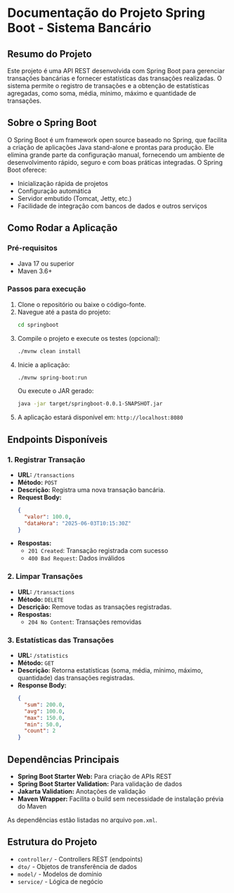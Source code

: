 # Documentação do Projeto Spring Boot - Sistema Bancário

## Resumo do Projeto
Este projeto é uma API REST desenvolvida com Spring Boot para gerenciar transações bancárias e fornecer estatísticas das transações realizadas. O sistema permite o registro de transações e a obtenção de estatísticas agregadas, como soma, média, mínimo, máximo e quantidade de transações.

## Sobre o Spring Boot
O Spring Boot é um framework open source baseado no Spring, que facilita a criação de aplicações Java stand-alone e prontas para produção. Ele elimina grande parte da configuração manual, fornecendo um ambiente de desenvolvimento rápido, seguro e com boas práticas integradas. O Spring Boot oferece:
- Inicialização rápida de projetos
- Configuração automática
- Servidor embutido (Tomcat, Jetty, etc.)
- Facilidade de integração com bancos de dados e outros serviços

## Como Rodar a Aplicação
### Pré-requisitos
- Java 17 ou superior
- Maven 3.6+

### Passos para execução
1. Clone o repositório ou baixe o código-fonte.
2. Navegue até a pasta do projeto:
   ```sh
   cd springboot
   ```
3. Compile o projeto e execute os testes (opcional):
   ```sh
   ./mvnw clean install
   ```
4. Inicie a aplicação:
   ```sh
   ./mvnw spring-boot:run
   ```
   Ou execute o JAR gerado:
   ```sh
   java -jar target/springboot-0.0.1-SNAPSHOT.jar
   ```
5. A aplicação estará disponível em: `http://localhost:8080`

## Endpoints Disponíveis

### 1. Registrar Transação
- **URL:** `/transactions`
- **Método:** `POST`
- **Descrição:** Registra uma nova transação bancária.
- **Request Body:**
  ```json
  {
    "valor": 100.0,
    "dataHora": "2025-06-03T10:15:30Z"
  }
  ```
- **Respostas:**
  - `201 Created`: Transação registrada com sucesso
  - `400 Bad Request`: Dados inválidos

### 2. Limpar Transações
- **URL:** `/transactions`
- **Método:** `DELETE`
- **Descrição:** Remove todas as transações registradas.
- **Respostas:**
  - `204 No Content`: Transações removidas

### 3. Estatísticas das Transações
- **URL:** `/statistics`
- **Método:** `GET`
- **Descrição:** Retorna estatísticas (soma, média, mínimo, máximo, quantidade) das transações registradas.
- **Response Body:**
  ```json
  {
    "sum": 200.0,
    "avg": 100.0,
    "max": 150.0,
    "min": 50.0,
    "count": 2
  }
  ```

## Dependências Principais
- **Spring Boot Starter Web:** Para criação de APIs REST
- **Spring Boot Starter Validation:** Para validação de dados
- **Jakarta Validation:** Anotações de validação
- **Maven Wrapper:** Facilita o build sem necessidade de instalação prévia do Maven

As dependências estão listadas no arquivo `pom.xml`.

## Estrutura do Projeto
- `controller/` - Controllers REST (endpoints)
- `dto/` - Objetos de transferência de dados
- `model/` - Modelos de domínio
- `service/` - Lógica de negócio